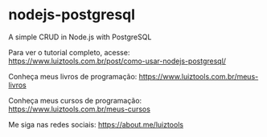 # nodejs-postgresql
A simple CRUD in Node.js with PostgreSQL

Para ver o tutorial completo, acesse: https://www.luiztools.com.br/post/como-usar-nodejs-postgresql/

Conheça meus livros de programação: https://www.luiztools.com.br/meus-livros

Conheça meus cursos de programação: https://www.luiztools.com.br/meus-cursos

Me siga nas redes sociais: https://about.me/luiztools